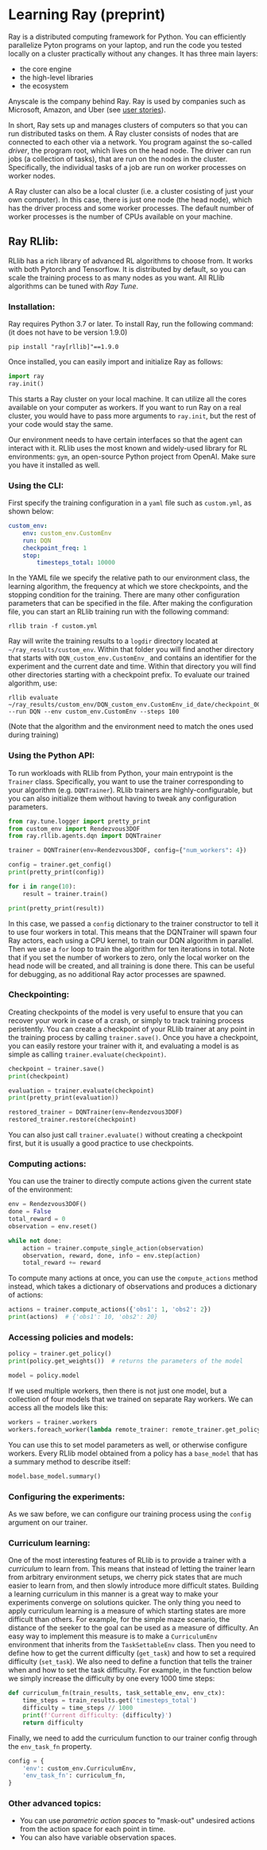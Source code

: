 # Learning Ray (preprint)

Ray is a distributed computing framework for Python. You can efficiently parallelize Pyton programs on your laptop, 
and run the code you tested locally on a cluster practically without any changes. It has three main layers:
- the core engine
- the high-level libraries
- the ecosystem

Anyscale is the company behind Ray. Ray is used by companies such as Microsoft, Amazon, and Uber (see [user stories](https://www.anyscale.com/user-stories)).

In short, Ray sets up and manages clusters of computers so that you can run distributed tasks on them. A Ray cluster consists of nodes that are connected to each other via a network. 
You program against the so-called *driver*, the program root, which lives on the head node. The driver can run jobs (a collection of tasks), 
that are run on the nodes in the cluster. Specifically, the individual tasks of a job are run on worker processes on worker nodes.

A Ray cluster can also be a local cluster (i.e. a cluster cosisting of just your own computer). In this case, there is just one node (the head node), 
which has the driver process and some worker processes. The default number of worker processes is the number of CPUs available on your machine.

## Ray RLlib:
RLlib has a rich library of advanced RL algorithms to choose from. It works with both Pytorch and Tensorflow. 
It is distributed by default, so you can scale the training process to as many nodes as you want. 
All RLlib algorithms can be tuned with *Ray Tune*.

### Installation:
Ray requires Python 3.7 or later. To install Ray, run the following command: (it does not have to be version 1.9.0)
```commandline
pip install "ray[rllib]"==1.9.0
```
Once installed, you can easily import and initialize Ray as follows:
```python
import ray
ray.init()
```
This starts a Ray cluster on your local machine. It can utilize all the cores available on your computer as workers. 
If you want to run Ray on a real cluster, you would have to pass more arguments to `ray.init`, but the rest of your code would stay the same.

Our environment needs to have certain interfaces so that the agent can interact with it. 
RLlib uses the most known and widely-used library for RL environments: `gym`, an open-source Python project from OpenAI. 
Make sure you have it installed as well.

### Using the CLI:
First specify the training configuration in a `yaml` file such as `custom.yml`, as shown below:
```yaml
custom_env:
    env: custom_env.CustomEnv
    run: DQN
    checkpoint_freq: 1
    stop:
        timesteps_total: 10000
```
In the YAML file we specify the relative path to our environment class, the learning algorithm, the frequency at which we store checkpoints, and the stopping condition for the training. 
There are many other configuration parameters that can be specified in the file. 
After making the configuration file, you can start an RLlib training run with the following command:
```commandline
rllib train -f custom.yml
```
Ray will write the training results to a `logdir` directory located at `~/ray_results/custom_env`. 
Within that folder you will find another directory that starts with `DQN_custom_env.CustomEnv_` and contains an identifier for the experiment and the current date and time. 
Within that directory you will find other directories starting with a checkpoint prefix. 
To evaluate our trained algorithm, use:
```commandline
rllib evaluate ~/ray_results/custom_env/DQN_custom_env.CustomEnv_id_date/checkpoint_000010/checkpoint10 --run DQN --env custom_env.CustomEnv --steps 100
```
(Note that the algorithm and the environment need to match the ones used during training)

### Using the Python API:
To run workloads with RLlib from Python, your main entrypoint is the `Trainer` class. Specifically, you want to use the trainer corresponding to your algorithm (e.g. `DQNTrainer`). 
RLlib trainers are highly-configurable, but you can also initialize them without having to tweak any configuration parameters.

```python
from ray.tune.logger import pretty_print
from custom_env import Rendezvous3DOF
from ray.rllib.agents.dqn import DQNTrainer

trainer = DQNTrainer(env=Rendezvous3DOF, config={"num_workers": 4})

config = trainer.get_config()
print(pretty_print(config))

for i in range(10):
    result = trainer.train()

print(pretty_print(result))
```
In this case, we passed a `config` dictionary to the trainer constructor to tell it to use four workers in total. 
This means that the DQNTrainer will spawn four Ray actors, each using a CPU kernel, to train our DQN algorithm in parallel. 
Then we use a `for` loop to train the algorithm for ten iterations in total. 
Note that if you set the number of workers to zero, only the local worker on the head node will be created, and all training is done there. 
This can be useful for debugging, as no additional Ray actor processes are spawned. 

### Checkpointing:
Creating checkpoints of the model is very useful to ensure that you can recover your work in case of a crash, 
or simply to track training process peristently. You can create a checkpoint of your RLlib trainer at any point in the training process by calling `trainer.save()`. 
Once you have a checkpoint, you can easily restore your trainer with it, and evaluating a model is as simple as calling `trainer.evaluate(checkpoint)`.
```python
checkpoint = trainer.save()
print(checkpoint)

evaluation = trainer.evaluate(checkpoint)
print(pretty_print(evaluation))

restored_trainer = DQNTrainer(env=Rendezvous3DOF)
restored_trainer.restore(checkpoint)
```
You can also just call `trainer.evaluate()` without creating a checkpoint first, but it is usually a good practice to use checkpoints.

### Computing actions:
You can use the trainer to directly compute actions given the current state of the environment:
```python
env = Rendezvous3DOF()
done = False
total_reward = 0
observation = env.reset()

while not done:
    action = trainer.compute_single_action(observation) 
    observation, reward, done, info = env.step(action)
    total_reward += reward
```
To compute many actions at once, you can use the `compute_actions` method instead, which takes a dictionary of observations and produces a dictionary of actions:
```python
actions = trainer.compute_actions({'obs1': 1, 'obs2': 2})
print(actions)  # {'obs1': 10, 'obs2': 20}
```

### Accessing policies and models:
```python
policy = trainer.get_policy()
print(policy.get_weights())  # returns the parameters of the model

model = policy.model
```

If we used multiple workers, then there is not just one model, but a collection of four models that we trained on separate Ray workers. 
We can access all the models like this:
```python
workers = trainer.workers
workers.foreach_worker(lambda remote_trainer: remote_trainer.get_policy().get_weights())
```
You can use this to set model parameters as well, or otherwise configure workers. 
Every RLlib model obtained from a policy has a `base_model` that has a summary method to describe itself:
```python
model.base_model.summary()
```

### Configuring the experiments:
As we saw before, we can configure our training process using the `config` argument on our trainer. 

### Curriculum learning:
One of the most interesting features of RLlib is to provide a trainer with a *curriculum* to learn from. 
This means that instead of letting the trainer learn from arbitrary environment setups, we cherry pick states that are much easier to learn from, 
and then slowly introduce more difficult states. Building a learning curriculum in this manner is a great way to make your experiments converge on solutions quicker. 
The only thing you need to apply curriculum learning is a measure of which starting states are more difficult than others. 
For example, for the simple maze scenario, the distance of the seeker to the goal can be used as a measure of difficulty. 
An easy way to implement this measure is to make a `CurriculumEnv` environment that inherits from the `TaskSettableEnv` class. 
Then you need to define how to get the current difficulty (`get_task`) and how to set a required difficulty (`set_task`). 
We also need to define a function that tells the trainer when and how to set the task difficulty. For example, 
in the function below we simply increase the difficulty by one every 1000 time steps:
```python
def curriculum_fn(train_results, task_settable_env, env_ctx):
    time_steps = train_results.get('timesteps_total')
    difficulty = time_steps // 1000
    print(f'Current difficulty: {difficulty}')
    return difficulty
```
Finally, we need to add the curriculum function to our trainer config through the `env_task_fn` property.
```python
config = {
    'env': custom_env.CurriculumEnv,
    'env_task_fn': curriculum_fn,
}
```

### Other advanced topics:
- You can use *parametric action spaces* to "mask-out" undesired actions from the action space for each point in time.
- You can also have variable observation spaces.
